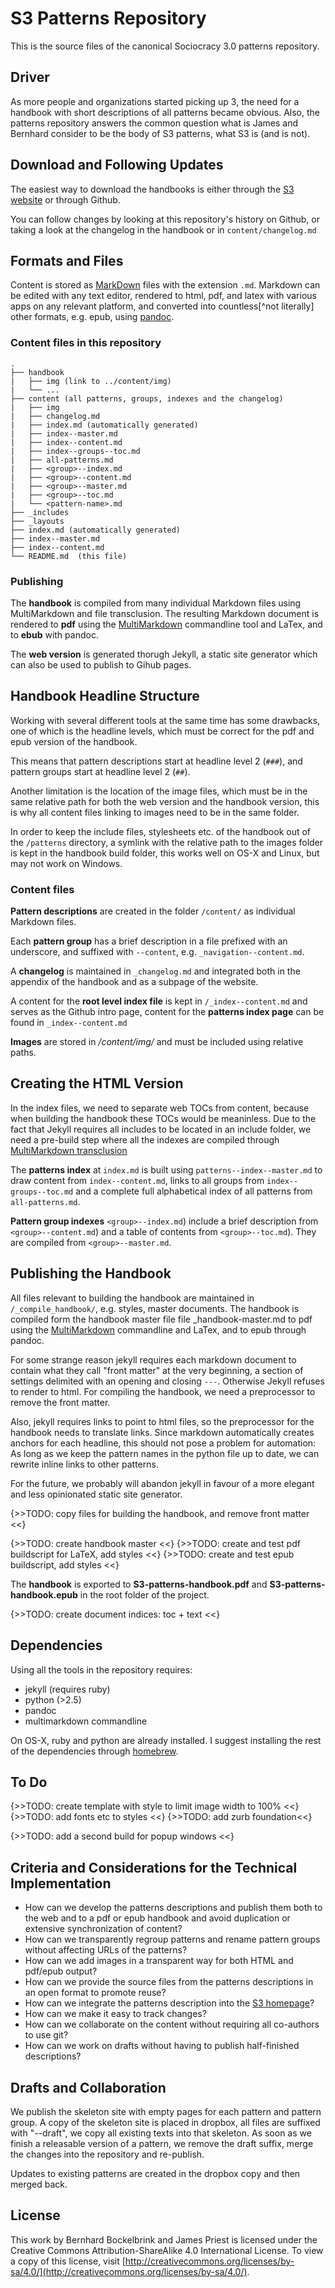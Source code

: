 # S3 Patterns Repository

This is the source files of the canonical Sociocracy 3.0 patterns repository.


## Driver

As more people and organizations started picking up 3, the need for a handbook with short descriptions of all patterns became obvious. Also, the patterns repository answers the common question what is James and Bernhard consider to be the body of S3 patterns, what S3 is (and is not).


## Download and Following Updates

The easiest way to download the handbooks is either through the [S3 website](http://sociocracy30.org) or through Github. 

You can follow changes by looking at this repository's history on Github, or taking a look at the changelog in the handbook or in `content/changelog.md`


## Formats and Files

Content is stored as [MarkDown](http://daringfireball.net/projects/markdown) files with the extension `.md`. Markdown can be edited with any text editor, rendered to html, pdf, and latex with various apps on any relevant platform, and converted into countless[^not literally] other formats, e.g. epub, using [pandoc](https://github.com/jgm/pandoc).

### Content files in this repository

    .
    ├── handbook
    |   ├── img (link to ../content/img)
    |   └── ...
    ├── content (all patterns, groups, indexes and the changelog)
    |   ├── img
    |   ├── changelog.md
    |   ├── index.md (automatically generated)
    |   ├── index--master.md
    |   ├── index--content.md
    |   ├── index--groups--toc.md
    |   ├── all-patterns.md
    |   ├── <group>--index.md
    |   ├── <group>--content.md
    |   ├── <group>--master.md
    |   ├── <group>--toc.md
    |   └── <pattern-name>.md
    ├── _includes
    ├── _layouts
    ├── index.md (automatically generated)
    ├── index--master.md
    ├── index--content.md
    └── README.md  (this file)


### Publishing

The **handbook** is compiled from many individual Markdown files using MultiMarkdown and file transclusion. The resulting Markdown document is rendered to **pdf** using the [MultiMarkdown](http://fletcherpenney.net/multimarkdown/) commandline tool and LaTex, and to **ebub** with pandoc. 

The **web version** is generated thorugh Jekyll, a static site generator which can also be used to publish to Gihub pages.


## Handbook Headline Structure

Working with several different tools at the same time has some drawbacks, one of which is the headline levels, which must be correct for the pdf and epub version of the handbook.

This means that pattern descriptions start at headline level 2 (`###`), and pattern groups start at headline level 2 (`##`). 

Another limitation is the location of the image files, which must be in the same relative path for both the web version and the handbook version, this is why all content files linking to images need to be in the same folder.

In order to keep the include files, stylesheets etc. of the handbook out of the `/patterns` directory, a symlink with the relative path to the images folder is kept in the handbook build folder, this works well on OS-X and Linux, but may not work on Windows.


### Content files

**Pattern descriptions** are created in the folder `/content/` as individual Markdown files. 

Each **pattern group** has a brief description in a file prefixed with an underscore, and suffixed with `--content`, e.g. `_navigation--content.md`. 

A **changelog** is maintained in `_changelog.md` and integrated both in the appendix of the handbook and as a subpage of the website.

A content for the **root level index file** is kept in `/_index--content.md` and serves as the Github intro page, content for the **patterns index page** can be found in `_index--content.md`

**Images** are stored in */content/img/* and must be included using relative paths.


## Creating the HTML Version

In the index files, we need to separate web TOCs from content, because when building the handbook these TOCs would be meaninless. Due to the fact that Jekyll requires all includes to be located in an include folder, we need a pre-build step where all the indexes are compiled through [MultiMarkdown transclusion](http://fletcher.github.io/MultiMarkdown-5/transclusion.html)

The **patterns index** at `index.md` is built using `patterns--index--master.md` to draw content from `index--content.md`, links to all groups from `index--groups--toc.md` and a complete full alphabetical index of all patterns from `all-patterns.md`.

**Pattern group indexes** `<group>--index.md`) include a brief description from `<group>--content.md`) and a table of contents from `<group>--toc.md`). They are compiled from `<group>--master.md`.


## Publishing the Handbook

All files relevant to building the handbook are maintained in `/_compile_handbook/`, e.g. styles, master documents. The handbook is compiled form the handbook master file file _handbook-master.md to pdf using the [MultiMarkdown](http://fletcherpenney.net/multimarkdown/) commandline and LaTex, and to epub through pandoc. 

For some strange reason jekyll requires each markdown document to contain what they call "front matter" at the very beginning, a section of settings delimited with an opening and closing `---`. Otherwise Jekyll refuses to render to html. For compiling the handbook, we need a preprocessor to remove the front matter. 

Also, jekyll requires links to point to html files, so the preprocessor for the handbook needs to translate links. Since markdown automatically creates anchors for each headline, this should not pose a problem for automation: As long as we keep the pattern names in the python file up to date, we can rewrite inline links to other patterns.

For the future, we probably will abandon jekyll in favour of a more elegant and less opinionated static site generator.

{>>TODO: copy files for building the handbook, and remove front matter <<}

{>>TODO: create handbook master <<}
{>>TODO: create and test pdf buildscript for LaTeX, add styles <<}
{>>TODO: create and test epub buildscript, add styles <<}

The **handbook** is exported to **S3-patterns-handbook.pdf** and **S3-patterns-handbook.epub** in the root folder of the project.

{>>TODO: create document indices: toc + text <<}


## Dependencies

Using all the tools in the repository requires:

* jekyll (requires ruby)
* python (>2.5)
* pandoc
* multimarkdown commandline

On OS-X, ruby and python are already installed. I suggest installing the rest of the dependencies through [homebrew](http://brew.sh/).


## To Do

{>>TODO: create template with style to limit image width to 100% <<}
{>>TODO: add fonts etc to styles <<}
{>>TODO: add zurb foundation<<}

{>>TODO: add a second build for popup windows <<}


## Criteria and Considerations for the Technical Implementation

* How can we develop the patterns descriptions and publish them both to the web and to a pdf or epub handbook and avoid duplication or extensive synchronization of content?
* How can we transparently regroup patterns and rename pattern groups without affecting URLs of the patterns?
* How can we add images in a transparent way for both HTML and pdf/epub output?
* How can we provide the source files from the patterns descriptions in an open format to promote reuse? 
* How can we integrate the patterns description into the [S3 homepage](http://sociocracy30.org)?
* How can we make it easy to track changes?
* How can we collaborate on the content without requiring all co-authors to use git?
* How can we work on drafts without having to publish half-finished descriptions?


## Drafts and Collaboration

We publish the skeleton site with empty pages for each pattern and pattern group. A copy of the skeleton site is placed in dropbox, all files are suffixed with "--draft", we copy all existing texts into that skeleton. As soon as we finish a releasable version of a pattern, we remove the draft suffix, merge the changes into the repository and re-publish. 

Updates to existing patterns are created in the dropbox copy and then merged back.


## License 

This work by Bernhard Bockelbrink and James Priest is licensed under the Creative Commons Attribution-ShareAlike 4.0 International License. To view a copy of this license, visit [http://creativecommons.org/licenses/by-sa/4.0/](http://creativecommons.org/licenses/by-sa/4.0/).
